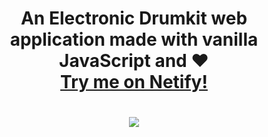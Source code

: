 <h1 align="center">An Electronic Drumkit web application made with vanilla JavaScript and ❤️ <br><a href="https://electronic-drumkit-js.netlify.app/">Try me on Netify!</a><h1>

<div align="center">
  <img src="https://github.com/michaelkolesidis/electronic-drumkit/blob/main/electronic-drumkit-screenshot.png" /><br> 
</div>







